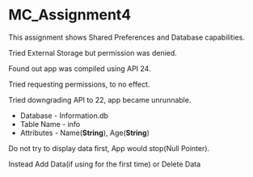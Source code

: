 # MC_Assignment4

This assignment shows Shared Preferences and Database capabilities. 

Tried External Storage but permission was denied. 

Found out app was compiled using API 24. 

Tried requesting permissions, to no effect.

Tried downgrading API to 22, app became unrunnable.


* Database - Information.db
* Table Name - info
* Attributes - Name(**String**), Age(**String**)


Do not try to display data first, App would stop(Null Pointer).

Instead Add Data(if using for the first time)
or Delete Data

